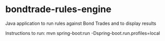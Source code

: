 # bondtrade-rules-engine

 Java application to run rules against Bond Trades and to display results

 Instructions to run:
 mvn spring-boot:run -Dspring-boot.run.profiles=local


